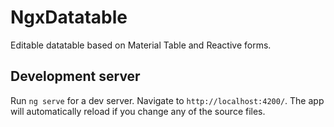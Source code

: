 # NgxDatatable

Editable datatable based on Material Table and Reactive forms.

## Development server

Run `ng serve` for a dev server. Navigate to `http://localhost:4200/`. The app will automatically reload if you change any of the source files.

